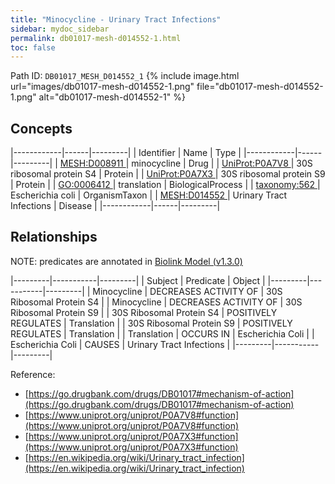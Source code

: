 ```yaml
---
title: "Minocycline - Urinary Tract Infections"
sidebar: mydoc_sidebar
permalink: db01017-mesh-d014552-1.html
toc: false 
---
```



Path ID: `DB01017_MESH_D014552_1`
{% include image.html url="images/db01017-mesh-d014552-1.png" file="db01017-mesh-d014552-1.png" alt="db01017-mesh-d014552-1" %}

## Concepts

|------------|------|---------|
| Identifier | Name | Type    |
|------------|------|---------|
| <a href="https://identifiers.org/MESH:D008911">MESH:D008911 </a> | minocycline | Drug |
| <a href="https://identifiers.org/UniProt:P0A7V8">UniProt:P0A7V8 </a> | 30S ribosomal protein S4 | Protein |
| <a href="https://identifiers.org/UniProt:P0A7X3">UniProt:P0A7X3 </a> | 30S ribosomal protein S9 | Protein |
| <a href="https://identifiers.org/GO:0006412">GO:0006412 </a> | translation | BiologicalProcess |
| <a href="https://identifiers.org/taxonomy:562">taxonomy:562 </a> | Escherichia coli | OrganismTaxon |
| <a href="https://identifiers.org/MESH:D014552">MESH:D014552 </a> | Urinary Tract Infections | Disease |
|------------|------|---------|

## Relationships


NOTE: predicates are annotated in <a href="https://github.com/biolink/biolink-model/releases/tag/v1.3.0">Biolink Model (v1.3.0)</a>

|---------|-----------|---------|
| Subject | Predicate | Object  |
|---------|-----------|---------|
| Minocycline | DECREASES ACTIVITY OF | 30S Ribosomal Protein S4 |
| Minocycline | DECREASES ACTIVITY OF | 30S Ribosomal Protein S9 |
| 30S Ribosomal Protein S4 | POSITIVELY REGULATES | Translation |
| 30S Ribosomal Protein S9 | POSITIVELY REGULATES | Translation |
| Translation | OCCURS IN | Escherichia Coli |
| Escherichia Coli | CAUSES | Urinary Tract Infections |
|---------|-----------|---------|

Reference: 
  - [https://go.drugbank.com/drugs/DB01017#mechanism-of-action](https://go.drugbank.com/drugs/DB01017#mechanism-of-action)
  - [https://www.uniprot.org/uniprot/P0A7V8#function](https://www.uniprot.org/uniprot/P0A7V8#function)
  - [https://www.uniprot.org/uniprot/P0A7X3#function](https://www.uniprot.org/uniprot/P0A7X3#function)
  - [https://en.wikipedia.org/wiki/Urinary_tract_infection](https://en.wikipedia.org/wiki/Urinary_tract_infection)

